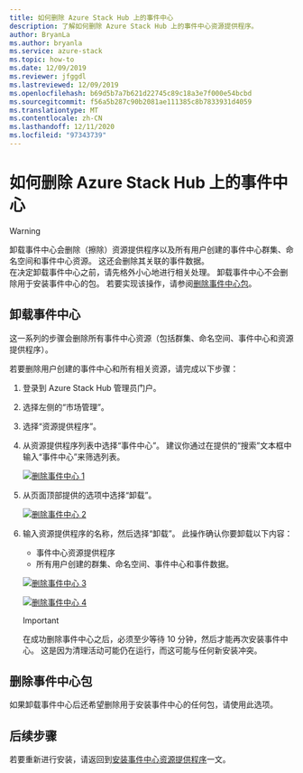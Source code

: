 ```yaml
---
title: 如何删除 Azure Stack Hub 上的事件中心
description: 了解如何删除 Azure Stack Hub 上的事件中心资源提供程序。
author: BryanLa
ms.author: bryanla
ms.service: azure-stack
ms.topic: how-to
ms.date: 12/09/2019
ms.reviewer: jfggdl
ms.lastreviewed: 12/09/2019
ms.openlocfilehash: b69d5b7a7b621d22745c89c18a3e7f000e54bcbd
ms.sourcegitcommit: f56a5b287c90b2081ae111385c8b7833931d4059
ms.translationtype: MT
ms.contentlocale: zh-CN
ms.lasthandoff: 12/11/2020
ms.locfileid: "97343739"
---
```

# <a name="how-to-remove-event-hubs-on-azure-stack-hub"></a>如何删除 Azure Stack Hub 上的事件中心

> [!WARNING]
> 卸载事件中心会删除（擦除）资源提供程序以及所有用户创建的事件中心群集、命名空间和事件中心资源。 这还会删除其关联的事件数据。  
> 在决定卸载事件中心之前，请先格外小心地进行相关处理。 卸载事件中心不会删除用于安装事件中心的包。 若要实现该操作，请参阅[删除事件中心包](#delete-event-hubs-packages)。

## <a name="uninstall-event-hubs"></a>卸载事件中心

这一系列的步骤会删除所有事件中心资源（包括群集、命名空间、事件中心和资源提供程序）。

若要删除用户创建的事件中心和所有相关资源，请完成以下步骤：

1. 登录到 Azure Stack Hub 管理员门户。
2. 选择左侧的“市场管理”。
3. 选择“资源提供程序”。
4. 从资源提供程序列表中选择“事件中心”。 建议你通过在提供的“搜索”文本框中输入“事件中心”来筛选列表。

   [![删除事件中心 1](media/event-hubs-rp-remove/1-uninstall.png)](media/event-hubs-rp-remove/1-uninstall.png#lightbox)

5. 从页面顶部提供的选项中选择“卸载”。

   [![删除事件中心 2](media/event-hubs-rp-remove/2-uninstall.png)](media/event-hubs-rp-remove/2-uninstall.png#lightbox)

6. 输入资源提供程序的名称，然后选择“卸载”。 此操作确认你要卸载以下内容：
   - 事件中心资源提供程序
   - 所有用户创建的群集、命名空间、事件中心和事件数据。

   [![删除事件中心 3](media/event-hubs-rp-remove/3-uninstall.png)](media/event-hubs-rp-remove/3-uninstall.png#lightbox)

   [![删除事件中心 4](media/event-hubs-rp-remove/4-uninstall.png)](media/event-hubs-rp-remove/4-uninstall.png#lightbox)

   > [!IMPORTANT]
   > 在成功删除事件中心之后，必须至少等待 10 分钟，然后才能再次安装事件中心。 这是因为清理活动可能仍在运行，而这可能与任何新安装冲突。

## <a name="delete-event-hubs-packages"></a>删除事件中心包

如果卸载事件中心后还希望删除用于安装事件中心的任何包，请使用此选项。 

## <a name="next-steps"></a>后续步骤

若要重新进行安装，请返回到[安装事件中心资源提供程序](event-hubs-rp-install.md)一文。